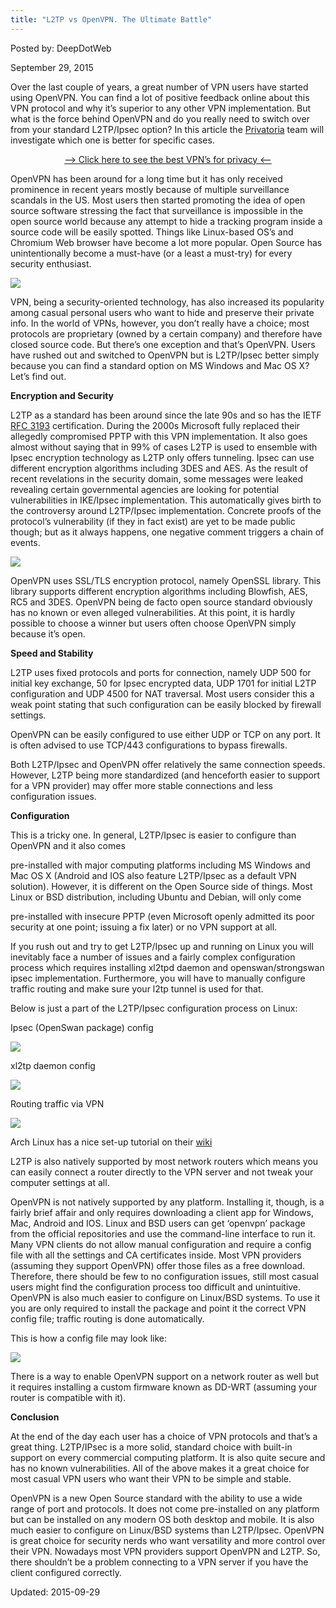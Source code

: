 ```yaml
---
title: "L2TP vs OpenVPN. The Ultimate Battle"
---
```


Posted by: DeepDotWeb 

<span>September 29, 2015</span>




<p>Over the last couple of years, a great number of VPN users have started using OpenVPN. You can find a lot of positive feedback online about this VPN protocol and why it&#8217;s superior to any other VPN implementation. But what is the force behind OpenVPN and do you really need to switch over from your standard L2TP/Ipsec option? In this article the <a href="https://www.privatoria.net/?ref=deepdotweb">Privatoria</a> team will investigate which one is better for specific cases.</p>
<p style="text-align: center;"><a href="/vpn-comparison-chart/">&#8211;&gt; Click here to see the best VPN&#8217;s for privacy &lt;&#8211;</a></p>
<p>OpenVPN has been around for a long time but it has only received prominence in recent years mostly because of multiple surveillance scandals in the US. Most users then started promoting the idea of open source software stressing the fact that surveillance is impossible in the open source world because any attempt to hide a tracking program inside a source code will be easily spotted. Things like Linux-based OS&#8217;s and Chromium Web browser have become a lot more popular. Open Source has unintentionally become a must-have (or a least a must-try) for every security enthusiast.</p>
<img src="imgs/2015/09/11.png">
<p>VPN, being a security-oriented technology, has also increased its popularity among casual personal users who want to hide and preserve their private info. In the world of VPNs, however, you don&#8217;t really have a choice; most protocols are proprietary (owned by a certain company) and therefore have closed source code. But there&#8217;s one exception and that&#8217;s OpenVPN. Users have rushed out and switched to OpenVPN but is L2TP/Ipsec better simply because you can find a standard option on MS Windows and Mac OS X? Let&#8217;s find out.</p>
<p><strong>Encryption and Security </strong></p>
<p>L2TP as a standard has been around since the late 90s and so has the IETF <a href="http://tools.ietf.org/html/rfc3193">RFC 3193</a> certification. During the 2000s Microsoft fully replaced their allegedly compromised PPTP with this VPN implementation. It also goes almost without saying that in 99% of cases L2TP is used to ensemble with Ipsec encryption technology as L2TP only offers tunneling. Ipsec can use different encryption algorithms including 3DES and AES. As the result of recent revelations in the security domain, some messages were leaked revealing certain governmental agencies are looking for potential vulnerabilities in IKE/Ipsec implementation. This automatically gives birth to the controversy around L2TP/Ipsec implementation. Concrete proofs of the protocol’s vulnerability (if they in fact exist) are yet to be made public though; but as it always happens, one negative comment triggers a chain of events.</p>
<img src="imgs/2015/09/24.jpg">
<p>OpenVPN uses SSL/TLS encryption protocol, namely OpenSSL library. This library supports different encryption algorithms including Blowfish, AES, RC5 and 3DES. OpenVPN being de facto open source standard obviously has no known or even alleged vulnerabilities. At this point, it is hardly possible to choose a winner but users often choose OpenVPN simply because it&#8217;s open.</p>
<p><strong>Speed and Stability</strong></p>
<p>L2TP uses fixed protocols and ports for connection, namely UDP 500 for initial key exchange, 50 for Ipsec encrypted data, UDP 1701 for initial L2TP configuration and UDP 4500 for NAT traversal. Most users consider this a weak point stating that such configuration can be easily blocked by firewall settings.</p>
<p>OpenVPN can be easily configured to use either UDP or TCP on any port. It is often advised to use TCP/443 configurations to bypass firewalls.</p>
<p>Both L2TP/Ipsec and OpenVPN offer relatively the same connection speeds. However, L2TP being more standardized (and henceforth easier to support for a VPN provider) may offer more stable connections and less configuration issues.</p>
<p><strong>Configuration</strong></p>
<p>This is a tricky one. In general, L2TP/Ipsec is easier to configure than OpenVPN and it also comes</p>
<p>pre-installed with major computing platforms including MS Windows and Mac OS X (Android and IOS also feature L2TP/Ipsec as a default VPN solution). However, it is different on the Open Source side of things. Most Linux or BSD distribution, including Ubuntu and Debian, will only come</p>
<p>pre-installed with insecure PPTP (even Microsoft openly admitted its poor security at one point; issuing a fix later) or no VPN support at all.</p>
<p>If you rush out and try to get L2TP/Ipsec up and running on Linux you will inevitably face a number of issues and a fairly complex configuration process which requires installing xl2tpd daemon and openswan/strongswan ipsec implementation. Furthermore, you will have to manually configure traffic routing and make sure your l2tp tunnel is used for that.</p>
<p>Below is just a part of the L2TP/Ipsec configuration process on Linux:</p>
<p>Ipsec (OpenSwan package) config</p>
<img src="imgs/2015/09/31.png">
<p>xl2tp daemon config</p>
<img src="imgs/2015/09/4.png">
<p>Routing traffic via VPN</p>
<img src="imgs/2015/09/5.png">
<p>Arch Linux has a nice set-up tutorial on their <a href="https://wiki.archlinux.org/index.php/L2TP/IPsec_VPN_client_setup">wiki</a></p>
<p>L2TP is also natively supported by most network routers which means you can easily connect a router directly to the VPN server and not tweak your computer settings at all.</p>
<p>OpenVPN is not natively supported by any platform. Installing it, though, is a fairly brief affair and only requires downloading a client app for Windows, Mac, Android and IOS. Linux and BSD users can get &#8216;openvpn&#8217; package from the official repositories and use the command-line interface to run it. Many VPN clients do not allow manual configuration and require a config file with all the settings and CA certificates inside. Most VPN providers (assuming they support OpenVPN) offer those files as a free download. Therefore, there should be few to no configuration issues, still most casual users might find the configuration process too difficult and unintuitive. OpenVPN is also much easier to configure on Linux/BSD systems. To use it you are only required to install the package and point it the correct VPN config file; traffic routing is done automatically.</p>
<p>This is how a config file may look like:</p>
<img src="imgs/2015/09/6.png">
<p>There is a way to enable OpenVPN support on a network router as well but it requires installing a custom firmware known as DD-WRT (assuming your router is compatible with it).</p>
<p><strong>Conclusion</strong></p>
<p>At the end of the day each user has a choice of VPN protocols and that&#8217;s a great thing. L2TP/IPsec is a more solid, standard choice with built-in support on every commercial computing platform. It is also quite secure and has no known vulnerabilities. All of the above makes it a great choice for most casual VPN users who want their VPN to be simple and stable.</p>
<p>OpenVPN is a new Open Source standard with the ability to use a wide range of port and protocols. It does not come pre-installed on any platform but can be installed on any modern OS both desktop and mobile. It is also much easier to configure on Linux/BSD systems than L2TP/Ipsec. OpenVPN is great choice for security nerds who want versatility and more control over their VPN. Nowadays most VPN providers support OpenVPN and L2TP. So, there shouldn’t be a problem connecting to a VPN server if you have the client configured correctly.</p>

Updated: 2015-09-29